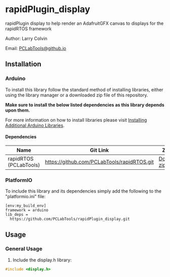 # rapidPlugin_display

rapidPlugin display to help render an AdafruitGFX canvas to displays for the rapidRTOS framework

Author: Larry Colvin

Email: PCLabTools@github.io

## Installation

### Arduino

To install this library follow the standard method of installing libraries, either using the library manager or a downloaded zip file of this repository.

**Make sure to install the below listed dependencies as this library depends upon them.**

For more information on how to install libraries please visit [Installing Additional Arduino Libraries](https://www.arduino.cc/en/guide/libraries "arduino.cc").

#### Dependencies

| Name | Git Link | ZIP file |
| - | - | - |
|rapidRTOS (PCLabTools) | https://github.com/PCLabTools/rapidRTOS.git | [Download zip file](https://github.com/PCLabTools/rapidRTOS/archive/refs/heads/master.zip) |

### PlatformIO

To include this library and its dependencies simply add the following to the "platformio.ini" file:
```
[env:my_build_env]
framework = arduino
lib_deps = 
  https://github.com/PCLabTools/rapidPlugin_display.git
```

## Usage

### General Usage

1. Include the display.h library:

``` cpp
#include <display.h>
```

